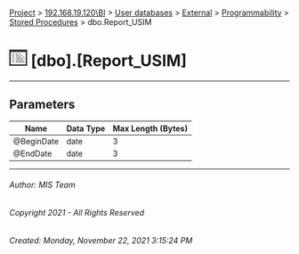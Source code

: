 #### 

[Project](../../../../../index.md) > [192.168.19.120\\BI](../../../../index.md) > [User databases](../../../index.md) > [External](../../index.md) > [Programmability](../index.md) > [Stored Procedures](Stored_Procedures.md) > dbo.Report_USIM

# ![Stored Procedures](../../../../../Images/StoredProcedure32.png) [dbo].[Report_USIM]

---

## <a name="#parameters"></a>Parameters

| Name | Data Type | Max Length (Bytes) |
|---|---|---|
| @BeginDate | date | 3 |
| @EndDate | date | 3 |


---

###### Author:  MIS Team

###### Copyright 2021 - All Rights Reserved

###### Created: Monday, November 22, 2021 3:15:24 PM

